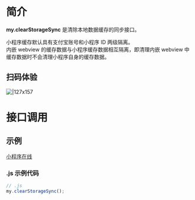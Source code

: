 # 简介

**my.clearStorageSync** 是清除本地数据缓存的同步接口。

小程序缓存默认具有支付宝账号和小程序 ID 两级隔离。                                                                                                                
内嵌 webview 的缓存数据与小程序缓存数据相互隔离，即清理内嵌 webview 中缓存数据时不会清理小程序自身的缓存数据。

## 扫码体验

![|127x157](https://gw.alipayobjects.com/os/skylark-tools/public/files/d4f26e73f7bae3f561da63e179c8060a.jpeg%26originHeight%3D157%26originWidth%3D127%26size%3D19905%26status%3Ddone%26width%3D127#align=left&display=inline&height=157&margin=%5Bobject%20Object%5D&originHeight=157&originWidth=127&status=done&style=none&width=127)

# 接口调用

## 示例

[小程序在线](https://opendocs.alipay.com/openbox/mini/opendocs/storage?view=preview&defaultPage=pages/index/index&defaultOpenedFiles=pages/index/index&theme=light)

### .js 示例代码

```javascript
// .js
my.clearStorageSync();
```
